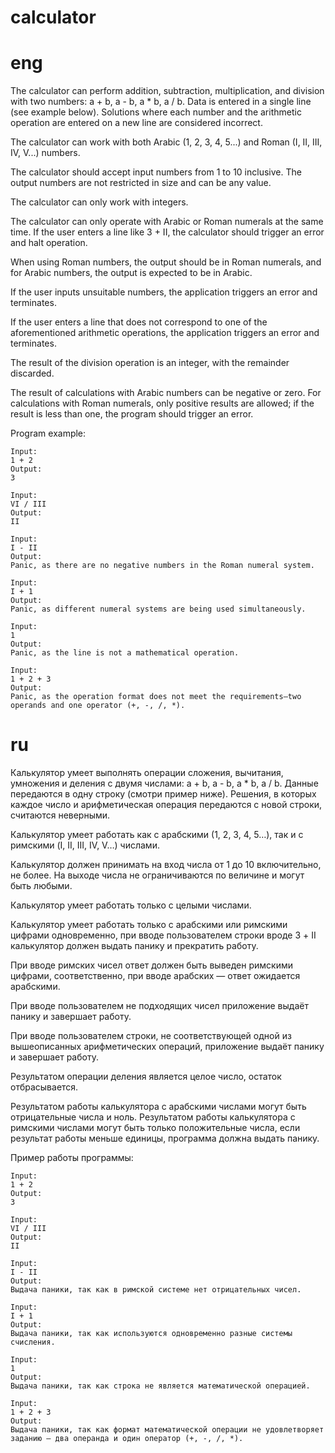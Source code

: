 # calculator

# eng
The calculator can perform addition, subtraction, multiplication, and division with two numbers: a + b, a - b, a * b, a / b. Data is entered in a single line (see example below). Solutions where each number and the arithmetic operation are entered on a new line are considered incorrect.

The calculator can work with both Arabic (1, 2, 3, 4, 5...) and Roman (I, II, III, IV, V...) numbers.

The calculator should accept input numbers from 1 to 10 inclusive. The output numbers are not restricted in size and can be any value.

The calculator can only work with integers.

The calculator can only operate with Arabic or Roman numerals at the same time. If the user enters a line like 3 + II, the calculator should trigger an error and halt operation.

When using Roman numbers, the output should be in Roman numerals, and for Arabic numbers, the output is expected to be in Arabic.

If the user inputs unsuitable numbers, the application triggers an error and terminates.

If the user enters a line that does not correspond to one of the aforementioned arithmetic operations, the application triggers an error and terminates.

The result of the division operation is an integer, with the remainder discarded.

The result of calculations with Arabic numbers can be negative or zero. For calculations with Roman numerals, only positive results are allowed; if the result is less than one, the program should trigger an error.

Program example:
```
Input: 
1 + 2 
Output: 
3

Input: 
VI / III 
Output: 
II

Input:
I - II 
Output: 
Panic, as there are no negative numbers in the Roman numeral system.

Input: 
I + 1 
Output: 
Panic, as different numeral systems are being used simultaneously.

Input: 
1 
Output: 
Panic, as the line is not a mathematical operation.

Input: 
1 + 2 + 3 
Output: 
Panic, as the operation format does not meet the requirements—two operands and one operator (+, -, /, *).
```

# ru

Калькулятор умеет выполнять операции сложения, вычитания, умножения и деления с двумя числами: a + b, a - b, a * b, a / b. Данные передаются в одну строку (смотри пример ниже). Решения, в которых каждое число и арифметическая операция передаются с новой строки, считаются неверными.

Калькулятор умеет работать как с арабскими (1, 2, 3, 4, 5…), так и с римскими (I, II, III, IV, V…) числами.

Калькулятор должен принимать на вход числа от 1 до 10 включительно, не более. На выходе числа не ограничиваются по величине и могут быть любыми.

Калькулятор умеет работать только с целыми числами.

Калькулятор умеет работать только с арабскими или римскими цифрами одновременно, при вводе пользователем строки вроде 3 + II калькулятор должен выдать панику и прекратить работу.

При вводе римских чисел ответ должен быть выведен римскими цифрами, соответственно, при вводе арабских — ответ ожидается арабскими.

При вводе пользователем не подходящих чисел приложение выдаёт панику и завершает работу.

При вводе пользователем строки, не соответствующей одной из вышеописанных арифметических операций, приложение выдаёт панику и завершает работу.

Результатом операции деления является целое число, остаток отбрасывается.

Результатом работы калькулятора с арабскими числами могут быть отрицательные числа и ноль. Результатом работы калькулятора с римскими числами могут быть только положительные числа, если результат работы меньше единицы, программа должна выдать панику.

Пример работы программы:
```
Input:
1 + 2
Output:
3

Input:
VI / III
Output:
II

Input:
I - II
Output:
Выдача паники, так как в римской системе нет отрицательных чисел.

Input:
I + 1
Output:
Выдача паники, так как используются одновременно разные системы счисления.

Input:
1
Output:
Выдача паники, так как строка не является математической операцией.

Input:
1 + 2 + 3
Output:
Выдача паники, так как формат математической операции не удовлетворяет заданию — два операнда и один оператор (+, -, /, *).
```